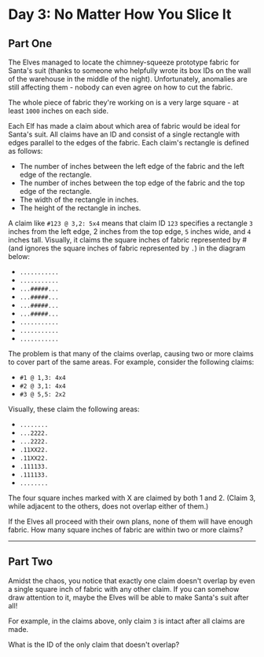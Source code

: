 # Day 3: No Matter How You Slice It

## Part One

The Elves managed to locate the chimney-squeeze prototype fabric for Santa's suit (thanks to someone who helpfully wrote its box IDs on the wall of the warehouse in the middle of the night). Unfortunately, anomalies are still affecting them - nobody can even agree on how to cut the fabric.

The whole piece of fabric they're working on is a very large square - at least `1000` inches on each side.

Each Elf has made a claim about which area of fabric would be ideal for Santa's suit. All claims have an ID and consist of a single rectangle with edges parallel to the edges of the fabric. Each claim's rectangle is defined as follows:

* The number of inches between the left edge of the fabric and the left edge of the rectangle.
* The number of inches between the top edge of the fabric and the top edge of the rectangle.
* The width of the rectangle in inches.
* The height of the rectangle in inches.

A claim like `#123 @ 3,2: 5x4` means that claim ID `123` specifies a rectangle `3` inches from the left edge, 2 inches from the top edge, `5` inches wide, and `4` inches tall. Visually, it claims the square inches of fabric represented by # (and ignores the square inches of fabric represented by `.`) in the diagram below:

* `...........`
* `...........`
* `...#####...`
* `...#####...`
* `...#####...`
* `...#####...`
* `...........`
* `...........`
* `...........`

The problem is that many of the claims overlap, causing two or more claims to cover part of the same areas. For example, consider the following claims:

* `#1 @ 1,3: 4x4`
* `#2 @ 3,1: 4x4`
* `#3 @ 5,5: 2x2`

Visually, these claim the following areas:

* `........`
* `...2222.`
* `...2222.`
* `.11XX22.`
* `.11XX22.`
* `.111133.`
* `.111133.`
* `........`

The four square inches marked with X are claimed by both 1 and 2. (Claim 3, while adjacent to the others, does not overlap either of them.)

If the Elves all proceed with their own plans, none of them will have enough fabric. How many square inches of fabric are within two or more claims?

---

## Part Two

Amidst the chaos, you notice that exactly one claim doesn't overlap by even a single square inch of fabric with any other claim. If you can somehow draw attention to it, maybe the Elves will be able to make Santa's suit after all!

For example, in the claims above, only claim `3` is intact after all claims are made.

What is the ID of the only claim that doesn't overlap?